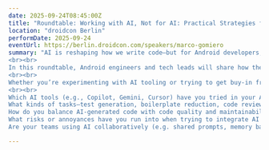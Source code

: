 ```yaml
---
date: 2025-09-24T08:45:00Z
title: "Roundtable: Working with AI, Not for AI: Practical Strategies for Android Development"
location: "droidcon Berlin"
performDate: 2025-09-24
eventUrl: https://berlin.droidcon.com/speakers/marco-gomiero
summary: "AI is reshaping how we write code—but for Android developers, the real question is: how do we make it genuinely useful, without slowing down, over-automating, or rewriting our process for the hype?
<br><br>
In this roundtable, Android engineers and tech leads will share how they’re integrating AI tools like Gemini, Cursor, Copilot, and others into their Kotlin development workflows—from code generation to test scaffolding, refactoring, documentation, and more. We'll dig into what’s actually helpful in practice, how to avoid tool overload, and how to think critically about where AI fits into the developer experience.
<br><br>
Whether you’re experimenting with AI tooling or trying to get buy-in from your team, this is your space to compare notes, ask questions, and learn what’s working (and what’s not) in real-world Android development.
<br><br>
Which AI tools (e.g., Copilot, Gemini, Cursor) have you tried in your Android development workflow, and what stuck?
What kinds of tasks—test generation, boilerplate reduction, code reviews—have you successfully offloaded to AI?
How do you balance AI-generated code with code quality and maintainability in a Kotlin-heavy project?
What risks or annoyances have you run into when trying to integrate AI into your daily work?
Are your teams using AI collaboratively (e.g. shared prompts, memory banks, pair programming with AI), or is it still an individual tool?"

---
```


